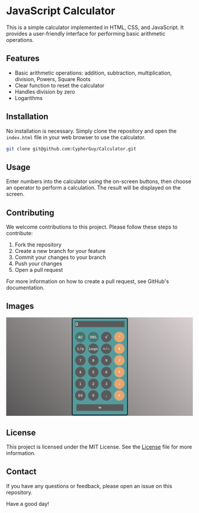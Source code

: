 # JavaScript Calculator

This is a simple calculator implemented in HTML, CSS, and JavaScript. It provides a user-friendly interface for performing basic arithmetic operations.

## Features

- Basic arithmetic operations: addition, subtraction, multiplication, division, Powers, Square Roots
- Clear function to reset the calculator
- Handles division by zero
- Logarithms

## Installation

No installation is necessary. Simply clone the repository and open the `index.html` file in your web browser to use the calculator.

```bash
git clone git@github.com:CypherGuy/Calculator.git
```

## Usage

Enter numbers into the calculator using the on-screen buttons, then choose an operator to perform a calculation. The result will be displayed on the screen.

## Contributing

We welcome contributions to this project. Please follow these steps to contribute:

1. Fork the repository
2. Create a new branch for your feature
3. Commit your changes to your branch
4. Push your changes
5. Open a pull request

For more information on how to create a pull request, see GitHub's documentation.

## Images

![calculator image](image.png)

## License

This project is licensed under the MIT License. See the [License](https://opensource.org/licenses/MIT) file for more information.

## Contact

If you have any questions or feedback, please open an issue on this repository.

Have a good day!
